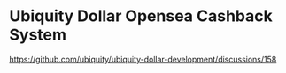 # Ubiquity Dollar Opensea Cashback System

https://github.com/ubiquity/ubiquity-dollar-development/discussions/158
